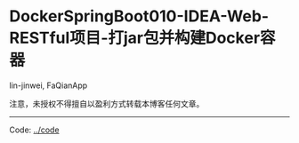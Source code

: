 # DockerSpringBoot010-IDEA-Web-RESTful项目-打jar包并构建Docker容器
lin-jinwei, FaQianApp

注意，未授权不得擅自以盈利方式转载本博客任何文章。

---

Code: [../code](../code)
